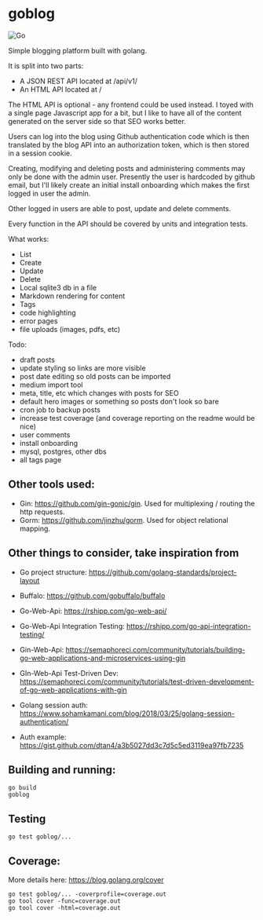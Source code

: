 # goblog
![Go](https://github.com/compscidr/goblog/workflows/Go/badge.svg)

Simple blogging platform built with golang.

It is split into two parts:
- A JSON REST API located at /api/v1/
- An HTML API located at /

The HTML API is optional - any frontend could be used instead. I toyed with a
single page Javascript app for a bit, but I like to have all of the content
generated on the server side so that SEO works better.

Users can log into the blog using Github authentication code which is then
translated by the blog API into an authorization token, which is then stored
in a session cookie.

Creating, modifying and deleting posts and administering comments may only be
done with the admin user. Presently the user is hardcoded by github email, but
I'll likely create an initial install onboarding which makes the first logged 
in user the admin.

Other logged in users are able to post, update and delete comments.

Every function in the API should be covered by units and integration tests.

What works:
- List
- Create
- Update
- Delete
- Local sqlite3 db in a file
- Markdown rendering for content
- Tags
- code highlighting
- error pages
- file uploads (images, pdfs, etc)

Todo:
- draft posts
- update styling so links are more visible
- post date editing so old posts can be imported
- medium import tool
- meta, title, etc which changes with posts for SEO
- default hero images or something so posts don't look so bare
- cron job to backup posts
- increase test coverage (and coverage reporting on the readme would be nice)
- user comments
- install onboarding
- mysql, postgres, other dbs
- all tags page

## Other tools used:
- Gin: https://github.com/gin-gonic/gin. Used for multiplexing / routing the
http requests.
- Gorm: https://github.com/jinzhu/gorm. Used for object relational mapping.

## Other things to consider, take inspiration from
- Go project structure: https://github.com/golang-standards/project-layout

- Buffalo: https://github.com/gobuffalo/buffalo

- Go-Web-Api: https://rshipp.com/go-web-api/
- Go-Web-Api Integration Testing: https://rshipp.com/go-api-integration-testing/

- Gin-Web-Api: https://semaphoreci.com/community/tutorials/building-go-web-applications-and-microservices-using-gin
- GIn-Web-Api Test-Driven Dev: https://semaphoreci.com/community/tutorials/test-driven-development-of-go-web-applications-with-gin

- Golang session auth: https://www.sohamkamani.com/blog/2018/03/25/golang-session-authentication/
- Auth example: https://gist.github.com/dtan4/a3b5027dd3c7d5c5ed3119ea97fb7235

## Building and running:
```
go build
goblog
```

## Testing
```
go test goblog/...
```

## Coverage:
More details here: https://blog.golang.org/cover
```
go test goblog/... -coverprofile=coverage.out
go tool cover -func=coverage.out
go tool cover -html=coverage.out
```
